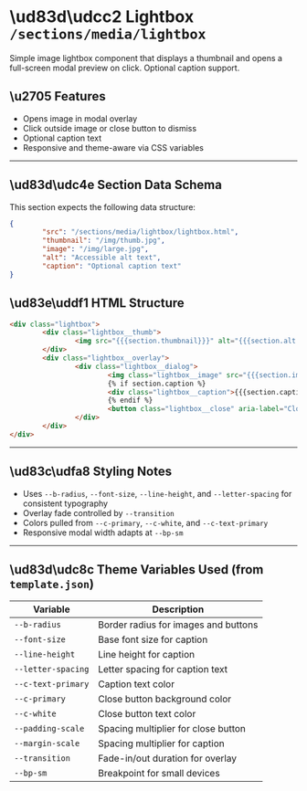 # \ud83d\udcc2 Lightbox `/sections/media/lightbox`

Simple image lightbox component that displays a thumbnail and opens a full-screen modal preview on click. Optional caption support.

## \u2705 Features

- Opens image in modal overlay
- Click outside image or close button to dismiss
- Optional caption text
- Responsive and theme-aware via CSS variables

---

## \ud83d\udc4e Section Data Schema

This section expects the following data structure:

```json
{
        "src": "/sections/media/lightbox/lightbox.html",
        "thumbnail": "/img/thumb.jpg",
        "image": "/img/large.jpg",
        "alt": "Accessible alt text",
        "caption": "Optional caption text"
}
```

## \ud83e\uddf1 HTML Structure

```html
<div class="lightbox">
        <div class="lightbox__thumb">
                <img src="{{{section.thumbnail}}}" alt="{{{section.alt || ''}}}" />
        </div>
        <div class="lightbox__overlay">
                <div class="lightbox__dialog">
                        <img class="lightbox__image" src="{{{section.image}}}" alt="{{{section.alt || ''}}}" />
                        {% if section.caption %}
                        <div class="lightbox__caption">{{{section.caption}}}</div>
                        {% endif %}
                        <button class="lightbox__close" aria-label="Close">&times;</button>
                </div>
        </div>
</div>
```

---

## \ud83c\udfa8 Styling Notes

- Uses `--b-radius`, `--font-size`, `--line-height`, and `--letter-spacing` for consistent typography
- Overlay fade controlled by `--transition`
- Colors pulled from `--c-primary`, `--c-white`, and `--c-text-primary`
- Responsive modal width adapts at `--bp-sm`

---

## \ud83d\udc8c Theme Variables Used (from `template.json`)

| Variable             | Description                           |
| -------------------- | ------------------------------------- |
| `--b-radius`         | Border radius for images and buttons  |
| `--font-size`        | Base font size for caption            |
| `--line-height`      | Line height for caption               |
| `--letter-spacing`   | Letter spacing for caption text       |
| `--c-text-primary`   | Caption text color                    |
| `--c-primary`        | Close button background color        |
| `--c-white`          | Close button text color               |
| `--padding-scale`    | Spacing multiplier for close button   |
| `--margin-scale`     | Spacing multiplier for caption        |
| `--transition`       | Fade-in/out duration for overlay      |
| `--bp-sm`            | Breakpoint for small devices          |

